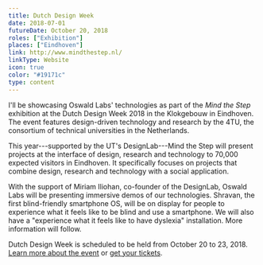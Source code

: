 ```yaml
---
title: Dutch Design Week
date: 2018-07-01
futureDate: October 20, 2018
roles: ["Exhibition"]
places: ["Eindhoven"]
link: http://www.mindthestep.nl/
linkType: Website
icon: true
color: "#19171c"
type: content
---
```


I'll be showcasing Oswald Labs' technologies as part of the *Mind the Step* exhibition at the Dutch Design Week 2018 in the Klokgebouw in Eindhoven. The event features design-driven technology and research by the 4TU, the consortium of technical universities in the Netherlands.

<!--more-->

This year---supported by the UT's DesignLab---Mind the Step will present projects at the interface of design, research and technology to 70,000 expected visitors in Eindhoven. It specifically focuses on projects that combine design, research and technology with a social application.

With the support of Miriam Iliohan, co-founder of the DesignLab, Oswald Labs will be presenting immersive demos of our technologies. Shravan, the first blind-friendly smartphone OS, will be on display for people to experience what it feels like to be blind and use a smartphone. We will also have a "experience what it feels like to have dyslexia" installation. More information will follow.


Dutch Design Week is scheduled to be held from October 20 to 23, 2018. [Learn more about the event](http://www.mindthestep.nl/) or [get your tickets](http://www.ddw.nl/en/page/ddw-tickets-def).